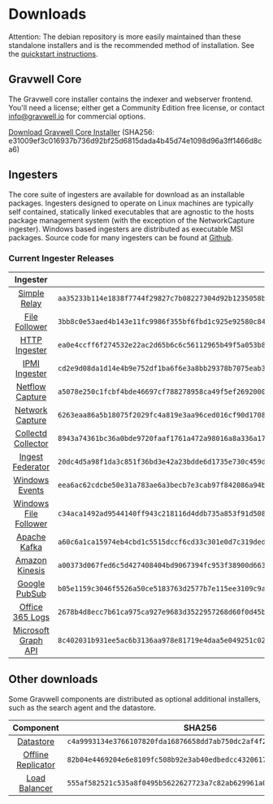 # Downloads

Attention: The debian repository is more easily maintained than these standalone installers and is the recommended method of installation. See the [quickstart instructions](#!quickstart/quickstart.md).

## Gravwell Core

The Gravwell core installer contains the indexer and webserver frontend. You'll need a license; either get a Community Edition free license, or contact info@gravwell.io for commercial options.

[Download Gravwell Core Installer](https://update.gravwell.io/archive/4.1.8/installers/gravwell_4.1.8.sh) (SHA256: e31009ef3c016937b736d92bf25d6815dada4b45d74e1098d96a3ff1466d8ca6)

## Ingesters

The core suite of ingesters are available for download as an installable packages.  Ingesters designed to operate on Linux machines are typically self contained, statically linked executables that are agnostic to the hosts package management system (with the exception of the NetworkCapture ingester).  Windows based ingesters are distributed as executable MSI packages.  Source code for many ingesters can be found at [Github](https://github.com/gravwell/gravwell/tree/master/ingesters).

### Current Ingester Releases
| Ingester | SHA256 | More Info |
|:--------:|-------:|----------:|
| [Simple Relay](https://update.gravwell.io/archive/4.1.8/installers/gravwell_simple_relay_installer_4.1.8.sh) | ``aa35233b114e1838f7744f29827c7b08227304d92b1235058bc8ae658d813b17`` | [Documentation](#!ingesters/ingesters.md#Simple_Relay)|
| [File Follower](https://update.gravwell.io/archive/4.1.8/installers/gravwell_file_follow_installer_4.1.8.sh) | ``3bb8c0e53aed4b143e11fc9986f355bf6fbd1c925e92580c84e25f8f27fe8e19`` | [Documentation](#!ingesters/ingesters.md#File_Follower) |
| [HTTP Ingester](https://update.gravwell.io/archive/4.1.8/installers/gravwell_http_ingester_installer_4.1.8.sh) | ``ea0e4ccff6f274532e22ac2d65b6c6c56112965b49f5a053b8f95078c6a358da`` | [Documentation](#!ingesters/ingesters.md#HTTP_POST) |
| [IPMI Ingester](https://update.gravwell.io/archive/4.1.8/installers/gravwell_ipmi_installer_4.1.8.sh) | ``cd2e9d08da1d14e4b9e752df1ba6f6e3a8bb29378b7075eab34752a9bff64288`` | [Documentation](#!ingesters/ingesters.md#IPMI_Ingester)|
| [Netflow Capture](http://update.gravwell.io/archive/4.1.8/installers/gravwell_netflow_capture_installer_4.1.8.sh) | ``a5078e250c1fcbf4bde46697cf788278958ca49f5ef2692000e077b77924115a`` | [Documentation](#!ingesters/ingesters.md#Netflow_Ingester) |
| [Network Capture](https://update.gravwell.io/archive/4.1.8/installers/gravwell_network_capture_installer_4.1.8.sh) | ``6263eaa86a5b18075f2029fc4a819e3aa96ced016cf90d1708dccd8a864bdddf`` | [Documentation](#!ingesters/ingesters.md#Network_Ingester) |
| [Collectd Collector](https://update.gravwell.io/archive/4.1.8/installers/gravwell_collectd_installer_4.1.8.sh) | ``8943a74361bc36a0bde9720faaf1761a472a98016a8a336a17716f6c9510ddea`` | [Documentation](#!ingesters/ingesters.md#collectd) |
| [Ingest Federator](https://update.gravwell.io/archive/4.1.8/installers/gravwell_federator_installer_4.1.8.sh) | ``20dc4d5a98f1da3c851f36bd3e42a23bdde6d1735e730c459dd44459a283fcb4`` | [Documentation](#!ingesters/ingesters.md#Federator_Ingester) |
| [Windows Events](https://update.gravwell.io/archive/4.1.8/installers/gravwell_win_events_4.1.8.msi) | ``eea6ac62cdcbe50e31a783ae6a3becb7e3cab97f842086a94b18de876c070e52`` | [Documentation](#!ingesters/ingesters.md#Windows_Event_Service) |
| [Windows File Follower](https://update.gravwell.io/archive/4.1.8/installers/gravwell_file_follow_4.1.8.msi) | ``c34aca1492ad9544140ff943c218116d4ddb735a853f91d508fcde873f33b455`` | [Documentation](#!ingesters/ingesters.md#File_Follower) |
| [Apache Kafka](https://update.gravwell.io/archive/4.1.8/installers/gravwell_kafka_installer_4.1.8.sh) | ``a60c6a1ca15974eb4cbd1c5515dccf6cd33c301e0d7c319dedb20c23b480be09`` | [Documentation](#!ingesters/ingesters.md#Kafka)|
| [Amazon Kinesis](https://update.gravwell.io/archive/4.1.8/installers/gravwell_kinesis_ingest_installer_4.1.8.sh) | ``a00373d067fed6c5d427408404bd9067394fc953f38900d66301a6ed8b83ee5f`` | [Documentation](#!ingesters/ingesters.md#Kinesis_Ingester)|
| [Google PubSub](https://update.gravwell.io/archive/4.1.8/installers/gravwell_pubsub_ingest_installer_4.1.8.sh) | ``b05e1159c3046f5526a50ce5183763d2577b7e115ee3109c9a26e8a0cd1cb484`` | [Documentation](#!ingesters/ingesters.md#GCP_PubSub)|
| [Office 365 Logs](https://update.gravwell.io/archive/4.1.8/installers/gravwell_o365_installer_4.1.8.sh) | ``2678b4d8ecc7b61ca975ca927e9683d3522957268d60f0d45b1c56e8313cf523`` | [Documentation](#!ingesters/ingesters.md#Office_365_Log_Ingester)|
| [Microsoft Graph API](https://update.gravwell.io/archive/4.1.8/installers/gravwell_msgraph_installer_4.1.8.sh) | ``8c402031b931ee5ac6b3136aa978e81719e4daa5e049251c02258ac56cea6f56`` | [Documentation](#!ingesters/ingesters.md#Microsoft_Graph_API_Ingester)|

## Other downloads

Some Gravwell components are distributed as optional additional installers, such as the search agent and the datastore.

| Component | SHA256 | More Info |
|:---------:|:------:|----------:|
| [Datastore](https://update.gravwell.io/archive/4.1.8/installers/gravwell_datastore_installer_4.1.8.sh) | ``c4a9993134e3766107820fda16876658dd7ab750dc2af4f296980cbb0b0b5b04`` | [Documentation](#!distributed/frontend.md) |
| [Offline Replicator](https://update.gravwell.io/archive/4.1.8/installers/gravwell_offline_replication_installer_4.1.8.sh) | ``82b04e4469204e6e8109fc508b92e3ab40edbedcc4320617b9def254606cfe26`` | [Documentation](#!configuration/replication.md) |
| [Load Balancer](https://update.gravwell.io/archive/4.1.8/installers/gravwell_loadbalancer_installer_4.1.8.sh) | ``555af582521c535a8f0495b5622627723a7c82ab629961a0b2c4f3f07c9355ae`` | |
